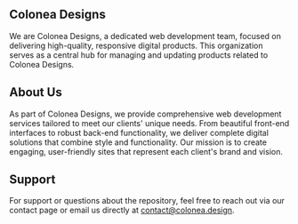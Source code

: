 ## Colonea Designs

We are Colonea Designs, a dedicated web development team, focused on delivering high-quality, responsive digital products.
This organization serves as a central hub for managing and updating products related to Colonea Designs.

## About Us
As part of Colonea Designs, we provide comprehensive web development services tailored to meet our clients' unique needs. From beautiful front-end interfaces to robust back-end functionality, we deliver complete digital solutions that combine style and functionality. Our mission is to create engaging, user-friendly sites that represent each client's brand and vision.

## Support
For support or questions about the repository, feel free to reach out via our contact page or email us directly at contact@colonea.design.
